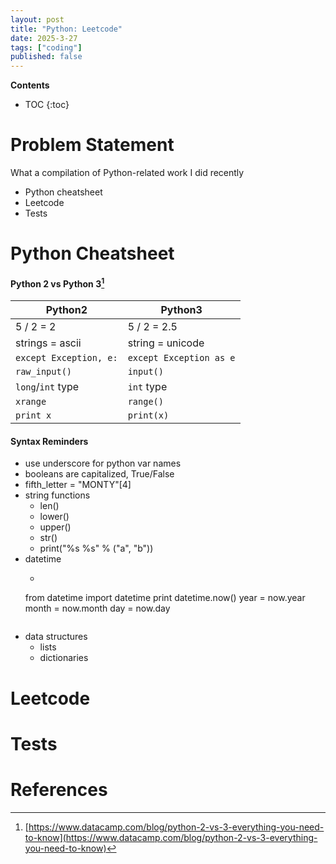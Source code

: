 ```yaml
---
layout: post
title: "Python: Leetcode"
date: 2025-3-27
tags: ["coding"]
published: false
---
```


**Contents**
* TOC
{:toc}

# Problem Statement
What a compilation of Python-related work I did recently
* Python cheatsheet
* Leetcode
* Tests

# Python Cheatsheet

#### Python 2 vs Python 3[^1]

| Python2 | Python3 |
|---|---|
| 5 / 2 = 2  | 5 / 2 = 2.5 | 
| strings = ascii | string = unicode | 
| `except Exception, e:` | `except Exception as e` | 
| `raw_input()` | `input()` | 
| `long`/`int` type | `int` type | 
| `xrange` | `range()` |
| `print x` | `print(x)` |

#### Syntax Reminders
* use underscore for python var names
* booleans are capitalized, True/False
* fifth_letter = "MONTY"[4]
* string functions
    * len()
    * lower()
    * upper()
    * str()
    * print("%s %s" % ("a", "b"))
* datetime
    * ```
    from datetime import datetime
    print datetime.now()
    year = now.year
    month = now.month
    day = now.day
    ```
* data structures
    * lists
    * dictionaries

# Leetcode

# Tests




# References
[^1]: [https://www.datacamp.com/blog/python-2-vs-3-everything-you-need-to-know](https://www.datacamp.com/blog/python-2-vs-3-everything-you-need-to-know)